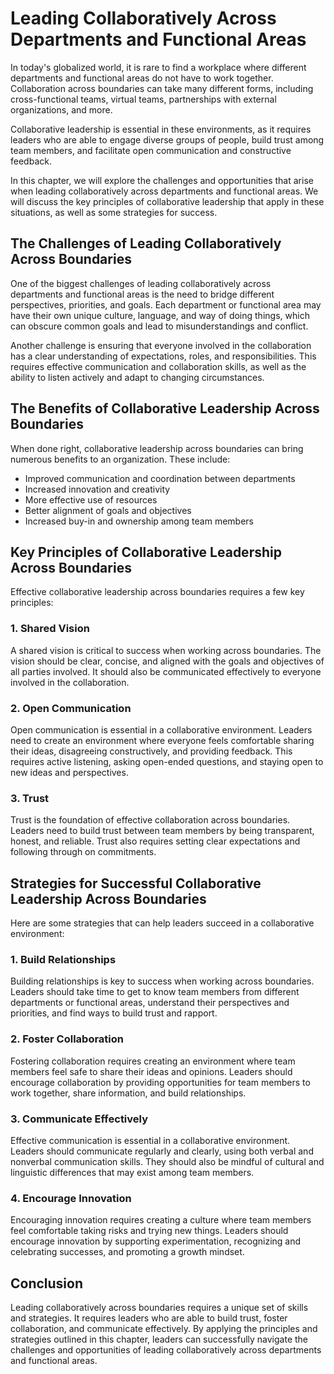 # Leading Collaboratively Across Departments and Functional Areas

In today's globalized world, it is rare to find a workplace where different departments and functional areas do not have to work together. Collaboration across boundaries can take many different forms, including cross-functional teams, virtual teams, partnerships with external organizations, and more.

Collaborative leadership is essential in these environments, as it requires leaders who are able to engage diverse groups of people, build trust among team members, and facilitate open communication and constructive feedback.

In this chapter, we will explore the challenges and opportunities that arise when leading collaboratively across departments and functional areas. We will discuss the key principles of collaborative leadership that apply in these situations, as well as some strategies for success.

## The Challenges of Leading Collaboratively Across Boundaries

One of the biggest challenges of leading collaboratively across departments and functional areas is the need to bridge different perspectives, priorities, and goals. Each department or functional area may have their own unique culture, language, and way of doing things, which can obscure common goals and lead to misunderstandings and conflict.

Another challenge is ensuring that everyone involved in the collaboration has a clear understanding of expectations, roles, and responsibilities. This requires effective communication and collaboration skills, as well as the ability to listen actively and adapt to changing circumstances.

## The Benefits of Collaborative Leadership Across Boundaries

When done right, collaborative leadership across boundaries can bring numerous benefits to an organization. These include:

- Improved communication and coordination between departments
- Increased innovation and creativity
- More effective use of resources
- Better alignment of goals and objectives
- Increased buy-in and ownership among team members

## Key Principles of Collaborative Leadership Across Boundaries

Effective collaborative leadership across boundaries requires a few key principles:

### 1\. Shared Vision

A shared vision is critical to success when working across boundaries. The vision should be clear, concise, and aligned with the goals and objectives of all parties involved. It should also be communicated effectively to everyone involved in the collaboration.

### 2\. Open Communication

Open communication is essential in a collaborative environment. Leaders need to create an environment where everyone feels comfortable sharing their ideas, disagreeing constructively, and providing feedback. This requires active listening, asking open-ended questions, and staying open to new ideas and perspectives.

### 3\. Trust

Trust is the foundation of effective collaboration across boundaries. Leaders need to build trust between team members by being transparent, honest, and reliable. Trust also requires setting clear expectations and following through on commitments.

## Strategies for Successful Collaborative Leadership Across Boundaries

Here are some strategies that can help leaders succeed in a collaborative environment:

### 1\. Build Relationships

Building relationships is key to success when working across boundaries. Leaders should take time to get to know team members from different departments or functional areas, understand their perspectives and priorities, and find ways to build trust and rapport.

### 2\. Foster Collaboration

Fostering collaboration requires creating an environment where team members feel safe to share their ideas and opinions. Leaders should encourage collaboration by providing opportunities for team members to work together, share information, and build relationships.

### 3\. Communicate Effectively

Effective communication is essential in a collaborative environment. Leaders should communicate regularly and clearly, using both verbal and nonverbal communication skills. They should also be mindful of cultural and linguistic differences that may exist among team members.

### 4\. Encourage Innovation

Encouraging innovation requires creating a culture where team members feel comfortable taking risks and trying new things. Leaders should encourage innovation by supporting experimentation, recognizing and celebrating successes, and promoting a growth mindset.

## Conclusion

Leading collaboratively across boundaries requires a unique set of skills and strategies. It requires leaders who are able to build trust, foster collaboration, and communicate effectively. By applying the principles and strategies outlined in this chapter, leaders can successfully navigate the challenges and opportunities of leading collaboratively across departments and functional areas.
